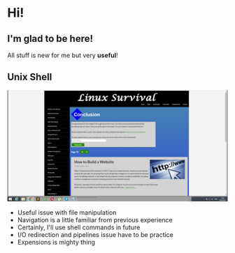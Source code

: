 # Hi!
## I'm glad to be here!
All stuff is new for me but very **useful**!

## Unix Shell

![Task unix shell](https://github.com/maodzin/kottans-backend/blob/master/task_unix_shell/task_unix_shell.jpg)

- Useful issue with file manipulation
- Navigation is a little familiar from previous experience
- Certainly, I'll use shell commands in future
- I/O redirection and pipelines issue have to be practice 
- Expensions is mighty thing
